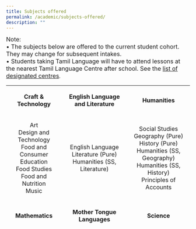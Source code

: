```yaml
---
title: Subjects offered
permalink: /academic/subjects-offered/
description: ""
---
```

<p><font size="3">Note:<br />&bull; The subjects below are offered to the current student cohort. They may change for subsequent intakes.<br />&bull; Students taking Tamil Language will have to attend lessons at the nearest Tamil Language Centre after school. See the&nbsp;<a href="https://www.moe.gov.sg/secondary/courses/express/electives?term=Language&amp;subterm=Tamil%20Language" target="_blank" rel="noopener noreferrer">list of designated centres</a></font>.</p>
<table style="height: 398px; margin-left: auto; margin-right: auto;">
<tbody>
<tr style="height: 36px;">
<th style="text-align: center; height: 36px; width: 203.359px;">
<p>Craft &amp; Technology</p>
</th>
<th style="text-align: center; height: 36px; width: 242.234px;">
<p>English Language and Literature</p>
</th>
<th style="text-align: center; height: 36px; width: 196.406px;">
<p>Humanities</p>
</th>
</tr>
<tr style="height: 145px;">
<td style="text-align: center; height: 145px; width: 203.359px;">
<p><font size="3">Art<br />Design and Technology<br />Food and Consumer Education<br />Food Studies<br />Food and Nutrition<br />Music</font></p>
</td>
<td style="text-align: center; height: 145px; width: 242.234px;">
<p><font size="3">English Language<br />Literature&nbsp;(Pure)<br />Humanities (SS, Literature)</font></p>
</td>
<td style="text-align: center; height: 145px; width: 196.406px;">
<p><font size="3">Social Studies<br />Geography&nbsp;(Pure)<br />History&nbsp;(Pure)<br />Humanities (SS, Geography)<br />Humanities (SS, History)<br />Principles of Accounts</font></p>
</td>
</tr>
<tr style="height: 18px;">
<td style="text-align: center; height: 18px; width: 203.359px;">
<p><strong>Mathematics</strong></p>
</td>
<td style="text-align: center; height: 18px; width: 242.234px;">
<p><strong>Mother Tongue Languages</strong></p>
</td>
<td style="text-align: center; height: 18px; width: 196.406px;">
<p><strong>Science</strong></p>
</td>
</tr>
<tr style="height: 181px;">
<td style="text-align: center; height: 181px; width: 203.359px;">
<p>&nbsp;Mathematics<br />Additional Mathematics<br />Computer Applications&nbsp;</p>
</td>
<td style="text-align: center; height: 181px; width: 242.234px;">
<p>&nbsp;Chinese Language<br />Malay Language&nbsp;<br />Higher Chinese Language<br />Chinese Language Syllabus B<br />Malay Language Syllabus B<br />Basic Chinese Language<br />Basic Malay Language</p>
</td>
<td style="text-align: center; height: 181px; width: 196.406px;">
<p>&nbsp;Biology (Pure)<br />Chemistry&nbsp;(Pure)<br />Physics&nbsp;(Pure)<br />Science (Chemistry, Biology)<br />Science (Physics, Chemistry)</p>
</td>
</tr>
<tr style="height: 18px;">
<td style="height: 18px; width: 203.359px; text-align: center;"><strong>&nbsp;Physical Education</strong></td>
</tr>
</tbody>
</table>